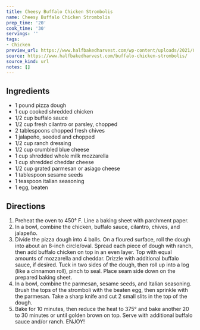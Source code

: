 ```yaml
---
title: Cheesy Buffalo Chicken Strombolis
name: Cheesy Buffalo Chicken Strombolis
prep_time: '20'
cook_time: '30'
servings: ''
tags:
- Chicken
preview_url: https://www.halfbakedharvest.com/wp-content/uploads/2021/08/Cheesy-Buffalo-Chicken-Strombolis-1.jpg
source: https://www.halfbakedharvest.com/buffalo-chicken-strombolis/
source_kind: url
notes: []
---
```


## Ingredients
- 1 pound pizza dough
- 1 cup cooked shredded chicken
- 1/2 cup buffalo sauce
- 1/2 cup fresh cilantro or parsley, chopped
- 2 tablespoons chopped fresh chives
- 1  jalapeño, seeded and chopped
- 1/2 cup ranch dressing
- 1/2 cup crumbled blue cheese
- 1 cup shredded whole milk mozzarella
- 1 cup shredded cheddar cheese
- 1/2 cup grated parmesan or asiago cheese
- 1 tablespoon sesame seeds
- 1 teaspoon italian seasoning
- 1  egg, beaten


## Directions
1. Preheat the oven to 450° F. Line a baking sheet with parchment paper.
2. In a bowl, combine the chicken, buffalo sauce, cilantro, chives, and jalapeño.
3. Divide the pizza dough into 4 balls. On a floured surface, roll the dough into about an 8-inch circle/oval. Spread each piece of dough with ranch, then add buffalo chicken on top in an even layer. Top with equal amounts of mozzarella and cheddar. Drizzle with additional buffalo sauce, if desired. Tuck in two sides of the dough, then roll up into a log (like a cinnamon roll), pinch to seal. Place seam side down on the prepared baking sheet.
4. In a bowl, combine the parmesan, sesame seeds, and Italian seasoning. Brush the tops of the stromboli with the beaten egg, then sprinkle with the parmesan. Take a sharp knife and cut 2 small slits in the top of the dough.
5. Bake for 10 minutes, then reduce the heat to 375° and bake another 20 to 30 minutes or until golden brown on top. Serve with additional buffalo sauce and/or ranch. ENJOY!
